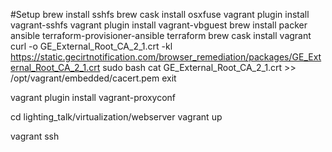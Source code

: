 
#Setup
brew install sshfs
brew cask install osxfuse
vagrant plugin install vagrant-sshfs
vagrant plugin install vagrant-vbguest
brew install packer ansible terraform-provisioner-ansible terraform
brew cask install vagrant
curl -o GE_External_Root_CA_2_1.crt -kl https://static.gecirtnotification.com/browser_remediation/packages/GE_External_Root_CA_2_1.crt
sudo bash
cat GE_External_Root_CA_2_1.crt >> /opt/vagrant/embedded/cacert.pem
exit

vagrant plugin install vagrant-proxyconf


cd lighting_talk/virtualization/webserver
vagrant up

vagrant ssh
